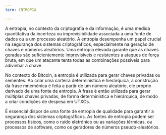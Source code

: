```yaml
---
term: ENTROPIA

---
```

A entropia, no contexto da criptografia e da informação, é uma medida quantitativa da incerteza ou imprevisibilidade associada a uma fonte de dados ou a um processo aleatório. A entropia desempenha um papel crucial na segurança dos sistemas criptográficos, especialmente na geração de chaves e números aleatórios. Uma entropia elevada garante que as chaves geradas são suficientemente imprevisíveis e resistentes a ataques de força bruta, em que um atacante tenta todas as combinações possíveis para adivinhar a chave.

No contexto do Bitcoin, a entropia é utilizada para gerar chaves privadas ou sementes. Ao criar uma carteira determinística e hierárquica, a construção da frase mnemónica é feita a partir de um número aleatório, ele próprio derivado de uma fonte de entropia. A frase é então utilizada para gerar múltiplas chaves privadas, de forma determinística e hierárquica, de modo a criar condições de despesa em UTXOs.

É essencial dispor de uma fonte de entropia de qualidade para garantir a segurança dos sistemas criptográficos. As fontes de entropia podem ser processos físicos, como o ruído eletrónico ou as variações térmicas, ou processos de software, como os geradores de números pseudo-aleatórios.